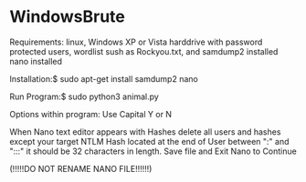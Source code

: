 
# WindowsBrute
Requirements:
linux,
Windows XP or Vista harddrive with password protected users,
wordlist sush as Rockyou.txt, and
samdump2 installed
nano installed

Installation:$ sudo apt-get install samdump2 nano

Run Program:$ sudo python3 animal.py

Options within program: Use Capital Y or N

When Nano text editor appears with Hashes delete all users and hashes except your target NTLM Hash located at the end of User between ":" and ":::" it should be 32 characters in length. Save file and Exit Nano to Continue

(!!!!!DO NOT RENAME NANO FILE!!!!!!)
